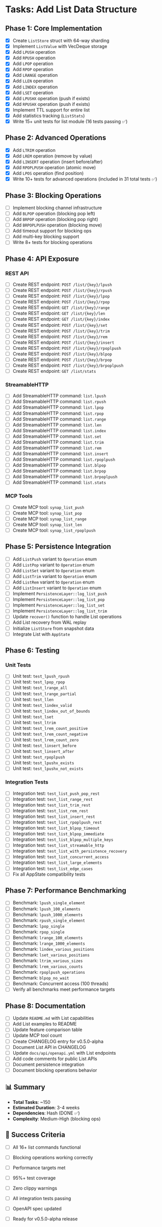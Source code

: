 # Tasks: Add List Data Structure

## Phase 1: Core Implementation

- [x] Create `ListStore` struct with 64-way sharding
- [x] Implement `ListValue` with VecDeque storage
- [x] Add `LPUSH` operation
- [x] Add `RPUSH` operation
- [x] Add `LPOP` operation
- [x] Add `RPOP` operation
- [x] Add `LRANGE` operation
- [x] Add `LLEN` operation
- [x] Add `LINDEX` operation
- [x] Add `LSET` operation
- [x] Add `LPUSHX` operation (push if exists)
- [x] Add `RPUSHX` operation (push if exists)
- [x] Implement TTL support for entire list
- [x] Add statistics tracking (`ListStats`)
- [x] Write 15+ unit tests for list module (16 tests passing ✅)

## Phase 2: Advanced Operations

- [x] Add `LTRIM` operation
- [x] Add `LREM` operation (remove by value)
- [x] Add `LINSERT` operation (insert before/after)
- [x] Add `RPOPLPUSH` operation (atomic move)
- [x] Add `LPOS` operation (find position)
- [x] Write 10+ tests for advanced operations (included in 31 total tests ✅)

## Phase 3: Blocking Operations

- [ ] Implement blocking channel infrastructure
- [ ] Add `BLPOP` operation (blocking pop left)
- [ ] Add `BRPOP` operation (blocking pop right)
- [ ] Add `BRPOPLPUSH` operation (blocking move)
- [ ] Add timeout support for blocking ops
- [ ] Add multi-key blocking support
- [ ] Write 8+ tests for blocking operations

## Phase 4: API Exposure

### REST API
- [ ] Create REST endpoint: `POST /list/{key}/lpush`
- [ ] Create REST endpoint: `POST /list/{key}/rpush`
- [ ] Create REST endpoint: `POST /list/{key}/lpop`
- [ ] Create REST endpoint: `POST /list/{key}/rpop`
- [ ] Create REST endpoint: `GET /list/{key}/range`
- [ ] Create REST endpoint: `GET /list/{key}/len`
- [ ] Create REST endpoint: `GET /list/{key}/index`
- [ ] Create REST endpoint: `POST /list/{key}/set`
- [ ] Create REST endpoint: `POST /list/{key}/trim`
- [ ] Create REST endpoint: `POST /list/{key}/rem`
- [ ] Create REST endpoint: `POST /list/{key}/insert`
- [ ] Create REST endpoint: `POST /list/{key}/rpoplpush`
- [ ] Create REST endpoint: `POST /list/{key}/blpop`
- [ ] Create REST endpoint: `POST /list/{key}/brpop`
- [ ] Create REST endpoint: `POST /list/{key}/brpoplpush`
- [ ] Create REST endpoint: `GET /list/stats`

### StreamableHTTP
- [ ] Add StreamableHTTP command: `list.lpush`
- [ ] Add StreamableHTTP command: `list.rpush`
- [ ] Add StreamableHTTP command: `list.lpop`
- [ ] Add StreamableHTTP command: `list.rpop`
- [ ] Add StreamableHTTP command: `list.range`
- [ ] Add StreamableHTTP command: `list.len`
- [ ] Add StreamableHTTP command: `list.index`
- [ ] Add StreamableHTTP command: `list.set`
- [ ] Add StreamableHTTP command: `list.trim`
- [ ] Add StreamableHTTP command: `list.rem`
- [ ] Add StreamableHTTP command: `list.insert`
- [ ] Add StreamableHTTP command: `list.rpoplpush`
- [ ] Add StreamableHTTP command: `list.blpop`
- [ ] Add StreamableHTTP command: `list.brpop`
- [ ] Add StreamableHTTP command: `list.brpoplpush`
- [ ] Add StreamableHTTP command: `list.stats`

### MCP Tools
- [ ] Create MCP tool: `synap_list_push`
- [ ] Create MCP tool: `synap_list_pop`
- [ ] Create MCP tool: `synap_list_range`
- [ ] Create MCP tool: `synap_list_len`
- [ ] Create MCP tool: `synap_list_rpoplpush`

## Phase 5: Persistence Integration

- [ ] Add `ListPush` variant to `Operation` enum
- [ ] Add `ListPop` variant to `Operation` enum
- [ ] Add `ListSet` variant to `Operation` enum
- [ ] Add `ListTrim` variant to `Operation` enum
- [ ] Add `ListRem` variant to `Operation` enum
- [ ] Add `ListInsert` variant to `Operation` enum
- [ ] Implement `PersistenceLayer::log_list_push`
- [ ] Implement `PersistenceLayer::log_list_pop`
- [ ] Implement `PersistenceLayer::log_list_set`
- [ ] Implement `PersistenceLayer::log_list_trim`
- [ ] Update `recover()` function to handle List operations
- [ ] Add List recovery from WAL replay
- [ ] Initialize `ListStore` from snapshot data
- [ ] Integrate List with `AppState`

## Phase 6: Testing

### Unit Tests
- [ ] Unit test: `test_lpush_rpush`
- [ ] Unit test: `test_lpop_rpop`
- [ ] Unit test: `test_lrange_all`
- [ ] Unit test: `test_lrange_partial`
- [ ] Unit test: `test_llen`
- [ ] Unit test: `test_lindex_valid`
- [ ] Unit test: `test_lindex_out_of_bounds`
- [ ] Unit test: `test_lset`
- [ ] Unit test: `test_ltrim`
- [ ] Unit test: `test_lrem_count_positive`
- [ ] Unit test: `test_lrem_count_negative`
- [ ] Unit test: `test_lrem_count_zero`
- [ ] Unit test: `test_linsert_before`
- [ ] Unit test: `test_linsert_after`
- [ ] Unit test: `test_rpoplpush`
- [ ] Unit test: `test_lpushx_exists`
- [ ] Unit test: `test_lpushx_not_exists`

### Integration Tests
- [ ] Integration test: `test_list_push_pop_rest`
- [ ] Integration test: `test_list_range_rest`
- [ ] Integration test: `test_list_trim_rest`
- [ ] Integration test: `test_list_rem_rest`
- [ ] Integration test: `test_list_insert_rest`
- [ ] Integration test: `test_list_rpoplpush_rest`
- [ ] Integration test: `test_list_blpop_timeout`
- [ ] Integration test: `test_list_blpop_immediate`
- [ ] Integration test: `test_list_blpop_multiple_keys`
- [ ] Integration test: `test_list_streamable_http`
- [ ] Integration test: `test_list_with_persistence_recovery`
- [ ] Integration test: `test_list_concurrent_access`
- [ ] Integration test: `test_list_large_elements`
- [ ] Integration test: `test_list_edge_cases`
- [ ] Fix all AppState compatibility tests

## Phase 7: Performance Benchmarking

- [ ] Benchmark: `lpush_single_element`
- [ ] Benchmark: `lpush_100_elements`
- [ ] Benchmark: `lpush_1000_elements`
- [ ] Benchmark: `rpush_single_element`
- [ ] Benchmark: `lpop_single`
- [ ] Benchmark: `rpop_single`
- [ ] Benchmark: `lrange_100_elements`
- [ ] Benchmark: `lrange_1000_elements`
- [ ] Benchmark: `lindex_various_positions`
- [ ] Benchmark: `lset_various_positions`
- [ ] Benchmark: `ltrim_various_sizes`
- [ ] Benchmark: `lrem_various_counts`
- [ ] Benchmark: `rpoplpush_operations`
- [ ] Benchmark: `blpop_no_wait`
- [ ] Benchmark: Concurrent access (100 threads)
- [ ] Verify all benchmarks meet performance targets

## Phase 8: Documentation

- [ ] Update `README.md` with List capabilities
- [ ] Add List examples to README
- [ ] Update feature comparison table
- [ ] Update MCP tool count
- [ ] Create CHANGELOG entry for v0.5.0-alpha
- [ ] Document List API in CHANGELOG
- [ ] Update `docs/api/openapi.yml` with List endpoints
- [ ] Add code comments for public List APIs
- [ ] Document persistence integration
- [ ] Document blocking operations behavior

## 📊 Summary

- **Total Tasks**: ~150
- **Estimated Duration**: 3-4 weeks
- **Dependencies**: Hash (DONE ✅)
- **Complexity**: Medium-High (blocking ops)

## 🎯 Success Criteria

- [ ] All 16+ list commands functional
- [ ] Blocking operations working correctly
- [ ] Performance targets met
- [ ] 95%+ test coverage
- [ ] Zero clippy warnings
- [ ] All integration tests passing
- [ ] OpenAPI spec updated
- [ ] Ready for v0.5.0-alpha release

